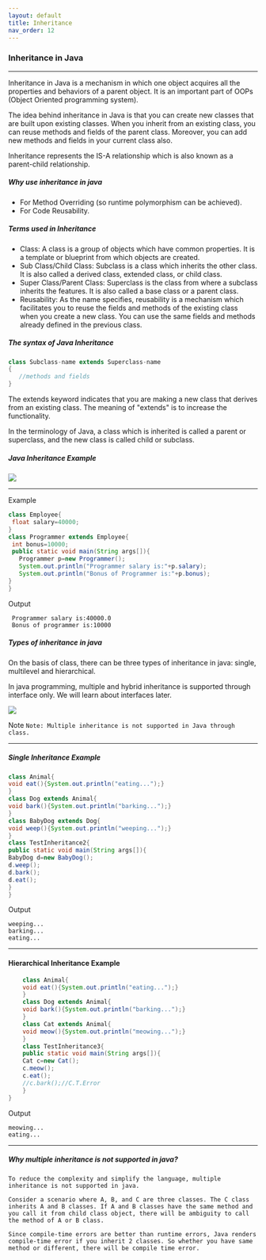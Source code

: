 ```yaml
---
layout: default
title: Inheritance
nav_order: 12
---
```

### Inheritance in Java

---------

Inheritance in Java is a mechanism in which one object acquires all the properties and behaviors of a parent object. It is an important part of OOPs (Object Oriented programming system).

The idea behind inheritance in Java is that you can create new classes that are built upon existing classes. When you inherit from an existing class, you can reuse methods and fields of the parent class. Moreover, you can add new methods and fields in your current class also.

Inheritance represents the IS-A relationship which is also known as a parent-child relationship.


##### Why use inheritance in java


   - For Method Overriding (so runtime polymorphism can be achieved).
   - For Code Reusability.

##### Terms used in Inheritance


   - Class: A class is a group of objects which have common properties. It is a template or blueprint from which objects are created.
   - Sub Class/Child Class: Subclass is a class which inherits the other class. It is also called a derived class, extended class, or child class.
   - Super Class/Parent Class: Superclass is the class from where a subclass inherits the features. It is also called a base class or a parent class.
   - Reusability: As the name specifies, reusability is a mechanism which facilitates you to reuse the fields and methods of the existing class when you create a new class. You can use the same fields and methods already defined in the previous class.


##### The syntax of Java Inheritance

```java
class Subclass-name extends Superclass-name  
{  
   //methods and fields  
} 
```

The extends keyword indicates that you are making a new class that derives from an existing class. The meaning of "extends" is to increase the functionality.

In the terminology of Java, a class which is inherited is called a parent or superclass, and the new class is called child or subclass.

##### Java Inheritance Example

![](https://static.javatpoint.com/images/core/inheritance.jpg)

----

Example
```java
class Employee{  
 float salary=40000;  
}  
class Programmer extends Employee{  
 int bonus=10000;  
 public static void main(String args[]){  
   Programmer p=new Programmer();  
   System.out.println("Programmer salary is:"+p.salary);  
   System.out.println("Bonus of Programmer is:"+p.bonus);  
}  
} 
```
Output
```
 Programmer salary is:40000.0
 Bonus of programmer is:10000
```

##### Types of inheritance in java

On the basis of class, there can be three types of inheritance in java: single, multilevel and hierarchical.

In java programming, multiple and hybrid inheritance is supported through interface only. We will learn about interfaces later.

![](https://static.javatpoint.com/images/core/typesofinheritance.jpg)

Note ```Note: Multiple inheritance is not supported in Java through class.```

------

##### Single Inheritance Example
    
```java
class Animal{  
void eat(){System.out.println("eating...");}  
}  
class Dog extends Animal{  
void bark(){System.out.println("barking...");}  
}  
class BabyDog extends Dog{  
void weep(){System.out.println("weeping...");}  
}  
class TestInheritance2{  
public static void main(String args[]){  
BabyDog d=new BabyDog();  
d.weep();  
d.bark();  
d.eat();  
}
} 
```
Output
```
weeping...
barking...
eating...
```

----
#### Hierarchical Inheritance Example

```java
    class Animal{  
    void eat(){System.out.println("eating...");}  
    }  
    class Dog extends Animal{  
    void bark(){System.out.println("barking...");}  
    }  
    class Cat extends Animal{  
    void meow(){System.out.println("meowing...");}  
    }  
    class TestInheritance3{  
    public static void main(String args[]){  
    Cat c=new Cat();  
    c.meow();  
    c.eat();  
    //c.bark();//C.T.Error  
    }
}  
```
Output
```
meowing...
eating...
```

-----

##### Why multiple inheritance is not supported in java?
```
To reduce the complexity and simplify the language, multiple inheritance is not supported in java.

Consider a scenario where A, B, and C are three classes. The C class inherits A and B classes. If A and B classes have the same method and you call it from child class object, there will be ambiguity to call the method of A or B class.

Since compile-time errors are better than runtime errors, Java renders compile-time error if you inherit 2 classes. So whether you have same method or different, there will be compile time error.
```

